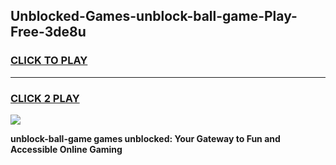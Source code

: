 
## Unblocked-Games-unblock-ball-game-Play-Free-3de8u
<h3>
<a href="https://premium76.site?title=unblock-ball-game&ref=23A">CLICK TO PLAY</a></h3>
<hr>

<h3>
<a href="https://premium76.site?title=unblock-ball-game&ref=23A">CLICK 2 PLAY</a>
  
</h3>

<a href="https://premium76.site?title=unblock-ball-game&ref=23A"><img src="https://clearcache.store/games.png"></a>


**unblock-ball-game games unblocked: Your Gateway to Fun and Accessible Online Gaming**
